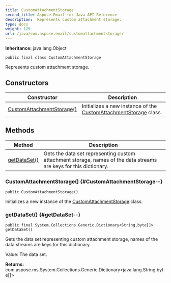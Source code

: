 ```yaml
---
title: CustomAttachmentStorage
second_title: Aspose.Email for Java API Reference
description:  Represents custom attachment storage.
type: docs
weight: 129
url: /java/com.aspose.email/customattachmentstorage/
---
```

**Inheritance:**
java.lang.Object
```
public final class CustomAttachmentStorage
```

Represents custom attachment storage.
## Constructors

| Constructor | Description |
| --- | --- |
| [CustomAttachmentStorage()](#CustomAttachmentStorage--) | Initializes a new instance of the [CustomAttachmentStorage](../../com.aspose.email/customattachmentstorage) class. |
## Methods

| Method | Description |
| --- | --- |
| [getDataSet()](#getDataSet--) | Gets the data set representing custom attachment storage, names of the data streams are keys for this dictionary. |
### CustomAttachmentStorage() {#CustomAttachmentStorage--}
```
public CustomAttachmentStorage()
```


Initializes a new instance of the [CustomAttachmentStorage](../../com.aspose.email/customattachmentstorage) class.

### getDataSet() {#getDataSet--}
```
public final System.Collections.Generic.Dictionary<String,byte[]> getDataSet()
```


Gets the data set representing custom attachment storage, names of the data streams are keys for this dictionary.

Value: The data set.

**Returns:**
com.aspose.ms.System.Collections.Generic.Dictionary<java.lang.String,byte[]>

